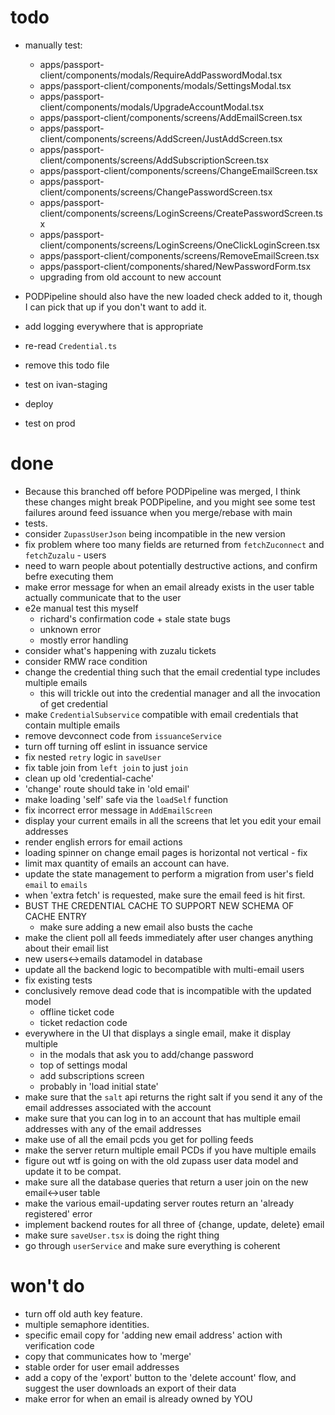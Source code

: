 # todo

- manually test:

  - apps/passport-client/components/modals/RequireAddPasswordModal.tsx
  - apps/passport-client/components/modals/SettingsModal.tsx
  - apps/passport-client/components/modals/UpgradeAccountModal.tsx
  - apps/passport-client/components/screens/AddEmailScreen.tsx
  - apps/passport-client/components/screens/AddScreen/JustAddScreen.tsx
  - apps/passport-client/components/screens/AddSubscriptionScreen.tsx
  - apps/passport-client/components/screens/ChangeEmailScreen.tsx
  - apps/passport-client/components/screens/ChangePasswordScreen.tsx
  - apps/passport-client/components/screens/LoginScreens/CreatePasswordScreen.tsx
  - apps/passport-client/components/screens/LoginScreens/OneClickLoginScreen.tsx
  - apps/passport-client/components/screens/RemoveEmailScreen.tsx
  - apps/passport-client/components/shared/NewPasswordForm.tsx
  - upgrading from old account to new account

- PODPipeline should also have the new loaded check added to it, though I can pick that up if you don't want to add it.
- add logging everywhere that is appropriate
- re-read `Credential.ts`
- remove this todo file
- test on ivan-staging
- deploy
- test on prod

# done

- Because this branched off before PODPipeline was merged, I think these changes might break PODPipeline, and you might see some test failures around feed issuance when you merge/rebase with main
- tests.
- consider `ZupassUserJson` being incompatible in the new version
- fix problem where too many fields are returned from `fetchZuconnect` and `fetchZuzalu` - users
- need to warn people about potentially destructive actions, and confirm befre executing them
- make error message for when an email already exists in the user table actually communicate that to the user
- e2e manual test this myself
  - richard's confirmation code + stale state bugs
  - unknown error
  - mostly error handling
- consider what's happening with zuzalu tickets
- consider RMW race condition
- change the credential thing such that the email credential type includes multiple emails
  - this will trickle out into the credential manager and all the invocation of get credential
- make `CredentialSubservice` compatible with email credentials that contain multiple emails
- remove devconnect code from `issuanceService`
- turn off turning off eslint in issuance service
- fix nested `retry` logic in `saveUser`
- fix table join from `left join` to just `join`
- clean up old 'credential-cache'
- 'change' route should take in 'old email'
- make loading 'self' safe via the `loadSelf` function
- fix incorrect error message in `AddEmailScreen`
- display your current emails in all the screens that let you edit your email addresses
- render english errors for email actions
- loading spinner on change email pages is horizontal not vertical - fix
- limit max quantity of emails an account can have.
- update the state management to perform a migration from user's field `email` to `emails`
- when 'extra fetch' is requested, make sure the email feed is hit first.
- BUST THE CREDENTIAL CACHE TO SUPPORT NEW SCHEMA OF CACHE ENTRY
  - make sure adding a new email also busts the cache
- make the client poll all feeds immediately after user changes anything about their email list
- new users<->emails datamodel in database
- update all the backend logic to becompatible with multi-email users
- fix existing tests
- conclusively remove dead code that is incompatible with the updated model
  - offline ticket code
  - ticket redaction code
- everywhere in the UI that displays a single email, make it display multiple
  - in the modals that ask you to add/change password
  - top of settings modal
  - add subscriptions screen
  - probably in 'load initial state'
- make sure that the `salt` api returns the right salt if you send it any of the email addresses associated with the account
- make sure that you can log in to an account that has multiple email addresses with any of the email addresses
- make use of all the email pcds you get for polling feeds
- make the server return multiple email PCDs if you have multiple emails
- figure out wtf is going on with the old zupass user data model and update it to be compat.
- make sure all the database queries that return a user join on the new email<->user table
- make the various email-updating server routes return an 'already registered' error
- implement backend routes for all three of {change, update, delete} email
- make sure `saveUser.tsx` is doing the right thing
- go through `userService` and make sure everything is coherent

# won't do

- turn off old auth key feature.
- multiple semaphore identities.
- specific email copy for 'adding new email address' action with verification code
- copy that communicates how to 'merge'
- stable order for user email addresses
- add a copy of the 'export' button to the 'delete account' flow, and suggest the user downloads an export of their data
- make error for when an email is already owned by YOU
